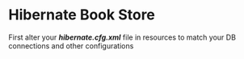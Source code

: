 # Hibernate Book Store


First alter your ***hibernate.cfg.xml*** file in resources to match your DB connections and other configurations